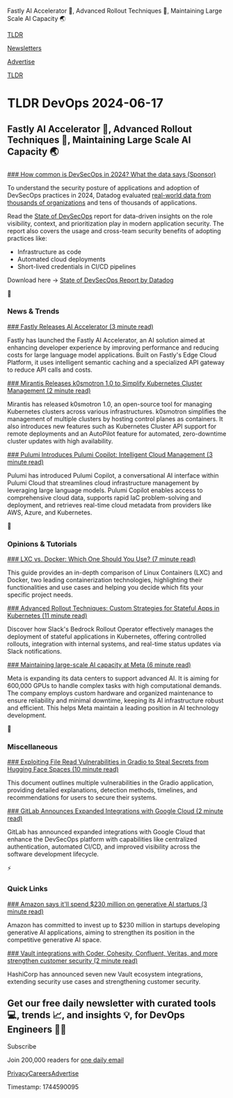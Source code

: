 Fastly AI Accelerator 🚆, Advanced Rollout Techniques 🎢, Maintaining Large Scale AI Capacity 🌏

[TLDR](/)

[Newsletters](/newsletters)

[Advertise](https://advertise.tldr.tech/)

[TLDR](/)

# TLDR DevOps 2024-06-17

## Fastly AI Accelerator 🚆, Advanced Rollout Techniques 🎢, Maintaining Large Scale AI Capacity 🌏

### 

[### How common is DevSecOps in 2024? What the data says (Sponsor)](https://www.datadoghq.com/resources/state-of-devsecops-2024/?utm_source=tldrnewsletter&amp;utm_medium=newsletter&amp;utm_campaign=dg-security-ww-devsecops-report-devops)

To understand the security posture of applications and adoption of DevSecOps practices in 2024, Datadog evaluated [real-world data from thousands of organizations](https://www.datadoghq.com/resources/state-of-devsecops-2024/?utm_source=tldrnewsletter&utm_medium=newsletter&utm_campaign=dg-security-ww-devsecops-report-devops) and tens of thousands of applications.

Read the [State of DevSecOps](https://www.datadoghq.com/resources/state-of-devsecops-2024/?utm_source=tldrnewsletter&utm_medium=newsletter&utm_campaign=dg-security-ww-devsecops-report-devops) report for data-driven insights on the role visibility, context, and prioritization play in modern application security. The report also covers the usage and cross-team security benefits of adopting practices like:

* Infrastructure as code
* Automated cloud deployments
* Short-lived credentials in CI/CD pipelines

Download here → [State of DevSecOps Report by Datadog](https://www.datadoghq.com/resources/state-of-devsecops-2024/?utm_source=tldrnewsletter&utm_medium=newsletter&utm_campaign=dg-security-ww-devsecops-report-devops)

📱

### News & Trends

[### Fastly Releases AI Accelerator (3 minute read)](https://investors.fastly.com/news/news-details/2024/Fastly-Helps-Developers-Build-a-Better-Internet-with-New-AI-Accelerator/default.aspx?utm_source=tldrdevops)

Fastly has launched the Fastly AI Accelerator, an AI solution aimed at enhancing developer experience by improving performance and reducing costs for large language model applications. Built on Fastly's Edge Cloud Platform, it uses intelligent semantic caching and a specialized API gateway to reduce API calls and costs.

[### Mirantis Releases k0smotron 1.0 to Simplify Kubernetes Cluster Management (2 minute read)](https://cloudnativenow.com/editorial-calendar/kubernetes-security/mirantis-releases-k0smotron-1-0-to-simplify-kubernetes-cluster-management/?utm_source=tldrdevops)

Mirantis has released k0smotron 1.0, an open-source tool for managing Kubernetes clusters across various infrastructures. k0smotron simplifies the management of multiple clusters by hosting control planes as containers. It also introduces new features such as Kubernetes Cluster API support for remote deployments and an AutoPilot feature for automated, zero-downtime cluster updates with high availability.

[### Pulumi Introduces Pulumi Copilot: Intelligent Cloud Management (3 minute read)](https://www.pulumi.com/blog/pulumi-copilot/?utm_source=tldrdevops)

Pulumi has introduced Pulumi Copilot, a conversational AI interface within Pulumi Cloud that streamlines cloud infrastructure management by leveraging large language models. Pulumi Copilot enables access to comprehensive cloud data, supports rapid IaC problem-solving and deployment, and retrieves real-time cloud metadata from providers like AWS, Azure, and Kubernetes.

🚀

### Opinions & Tutorials

[### LXC vs. Docker: Which One Should You Use? (7 minute read)](https://www.docker.com/blog/lxc-vs-docker/?utm_source=tldrdevops)

This guide provides an in-depth comparison of Linux Containers (LXC) and Docker, two leading containerization technologies, highlighting their functionalities and use cases and helping you decide which fits your specific project needs.

[### Advanced Rollout Techniques: Custom Strategies for Stateful Apps in Kubernetes (11 minute read)](https://slack.engineering/kube-stateful-rollouts/?utm_source=tldrdevops)

Discover how Slack's Bedrock Rollout Operator effectively manages the deployment of stateful applications in Kubernetes, offering controlled rollouts, integration with internal systems, and real-time status updates via Slack notifications.

[### Maintaining large-scale AI capacity at Meta (6 minute read)](https://engineering.fb.com/2024/06/12/production-engineering/maintaining-large-scale-ai-capacity-meta/?utm_source=tldrdevops)

Meta is expanding its data centers to support advanced AI. It is aiming for 600,000 GPUs to handle complex tasks with high computational demands. The company employs custom hardware and organized maintenance to ensure reliability and minimal downtime, keeping its AI infrastructure robust and efficient. This helps Meta maintain a leading position in AI technology development.

🎁

### Miscellaneous

[### Exploiting File Read Vulnerabilities in Gradio to Steal Secrets from Hugging Face Spaces (10 minute read)](https://www.horizon3.ai/attack-research/disclosures/exploiting-file-read-vulnerabilities-in-gradio-to-steal-secrets-from-hugging-face-spaces/?utm_source=tldrdevops)

This document outlines multiple vulnerabilities in the Gradio application, providing detailed explanations, detection methods, timelines, and recommendations for users to secure their systems.

[### GitLab Announces Expanded Integrations with Google Cloud (2 minute read)](https://www.devopsdigest.com/gitlab-announces-expanded-integrations-with-google-cloud?utm_source=tldrdevops)

GitLab has announced expanded integrations with Google Cloud that enhance the DevSecOps platform with capabilities like centralized authentication, automated CI/CD, and improved visibility across the software development lifecycle.

⚡️

### Quick Links

[### Amazon says it'll spend $230 million on generative AI startups (3 minute read)](https://techcrunch.com/2024/06/13/amazon-says-itll-spend-230-million-on-generative-ai-startups/?utm_source=tldrdevops)

Amazon has committed to invest up to $230 million in startups developing generative AI applications, aiming to strengthen its position in the competitive generative AI space.

[### Vault integrations with Coder, Cohesity, Confluent, Veritas, and more strengthen customer security (2 minute read)](https://www.hashicorp.com/blog/vault-integrations-coder-cohesity-confluent-veritas-strengthen-security?utm_source=tldrdevops)

HashiCorp has announced seven new Vault ecosystem integrations, extending security use cases and strengthening customer security.

## Get our free daily newsletter with curated tools 💻, trends 📈, and insights 💡, for DevOps Engineers 👨‍💻

Subscribe

Join 200,000 readers for [one daily email](/api/latest/devops)

[Privacy](/privacy)[Careers](https://jobs.ashbyhq.com/tldr.tech)[Advertise](/devops/advertise)

Timestamp: 1744590095